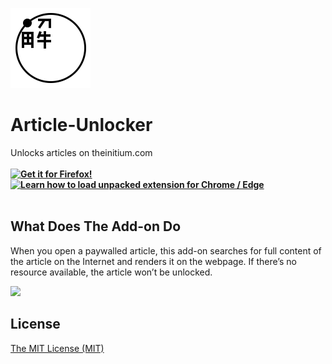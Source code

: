 ![Icon](https://github.com/YS-Wong/Article-Unlocker/blob/main/images/article_unlocker128.png)
# Article-Unlocker
Unlocks articles on theinitium.com  
<br>
**[![Get it for Firefox!](https://github.com/YS-Wong/Article-Unlocker/blob/main/Badges/Get_Addon_Badge_Firefox.png?raw=true)](https://addons.mozilla.org/firefox/addon/article-unlocker/?utm_source=github.com&utm_medium=git&utm_content=download-button&campaign=github)**  
**[![Learn how to load unpacked extension for Chrome / Edge](https://github.com/YS-Wong/Article-Unlocker/blob/main/Badges/Get_Addon_Badge_Chrome_Edge.png?raw=true)](https://www.instructables.com/How-to-Load-Unpacked-Extension-in-Chrome-Easy/)**  
<br>

## What Does The Add-on Do
When you open a paywalled article, this add-on searches for full content of the article on the Internet and renders it on the webpage. If there’s no resource available, the article won’t be unlocked.

<img src="https://addons.mozilla.org/user-media/previews/full/266/266108.png" width="600">

<br>

## License
[The MIT License (MIT)](https://raw.githubusercontent.com/YS-Wong/Article-Unlocker/main/LICENSE)  
<br>
